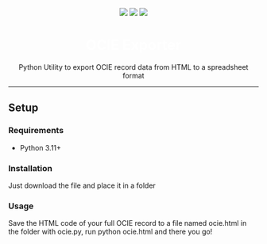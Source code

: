 <p align="center">
  <img src="https://img.shields.io/badge/python-3.11+-blue?style=for-the-badge&logo=python&logoColor=white">
  <img src="https://img.shields.io/badge/platform-linux--friendly-brightgreen?style=for-the-badge&logo=linux&logoColor=white">
  <img src="https://img.shields.io/badge/license-MIT-purple?style=for-the-badge">
</p>

<h1 align="center" style="color:white;">OCIE Exporter</h1>
<p align="center">
  Python Utility to export OCIE record data from HTML to a spreadsheet format
</p>

---


## Setup

### Requirements

- Python 3.11+

### Installation
 Just download the file and place it in a folder

 ### Usage

Save the HTML code of your full OCIE record to a file named ocie.html in the folder with ocie.py, run python ocie.html and there you go!


